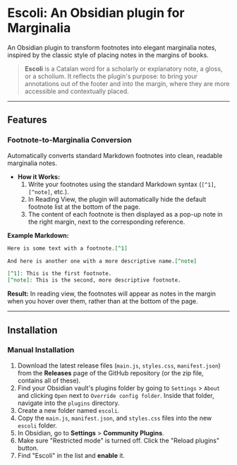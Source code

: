 # Escoli: An Obsidian plugin for Marginalia

An Obsidian plugin to transform footnotes into elegant marginalia notes, inspired by the classic style of placing notes in the margins of books.

> **Escoli** is a Catalan word for a scholarly or explanatory note, a gloss, or a scholium. It reflects the plugin's purpose: to bring your annotations out of the footer and into the margin, where they are more accessible and contextually placed.

---

## Features

### Footnote-to-Marginalia Conversion

Automatically converts standard Markdown footnotes into clean, readable marginalia notes.

-   **How it Works:**
    1.  Write your footnotes using the standard Markdown syntax (`[^1]`, `[^note]`, etc.).
    2.  In Reading View, the plugin will automatically hide the default footnote list at the bottom of the page.
    3.  The content of each footnote is then displayed as a pop-up note in the right margin, next to the corresponding reference.

**Example Markdown:**
```markdown
Here is some text with a footnote.[^1]

And here is another one with a more descriptive name.[^note]

[^1]: This is the first footnote.
[^note]: This is the second, more descriptive footnote.
```

**Result:**
In reading view, the footnotes will appear as notes in the margin when you hover over them, rather than at the bottom of the page.

---

## Installation

### Manual Installation

1.  Download the latest release files (`main.js`, `styles.css`, `manifest.json`) from the **Releases** page of the GitHub repository (or the zip file, contains all of these).
2.  Find your Obsidian vault's plugins folder by going to `Settings` > `About` and clicking `Open` next to `Override config folder`. Inside that folder, navigate into the `plugins` directory.
3.  Create a new folder named `escoli`.
4.  Copy the `main.js`, `manifest.json`, and `styles.css` files into the new `escoli` folder.
5.  In Obsidian, go to **Settings** > **Community Plugins**.
6.  Make sure "Restricted mode" is turned off. Click the "Reload plugins" button.
7.  Find "Escoli" in the list and **enable** it.